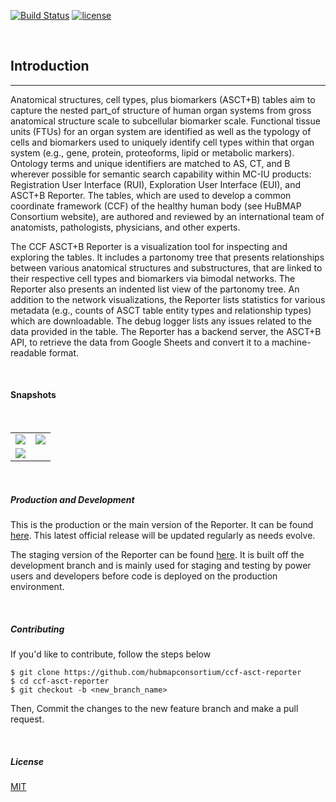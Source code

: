 [![Build Status](https://img.shields.io/badge/build-passing-brightgreen)](https://github.com/hubmapconsortium/ccf-asct-reporter)
[![license](https://img.shields.io/github/license/hrishikeshpaul/portfolio-template?style=flat&logo=appveyor)](https://github.com/hubmapconsortium/ccf-asct-reporter/blob/master/LICENSE)

<br>

## Introduction

---

Anatomical structures, cell types, plus biomarkers (ASCT+B) tables aim to capture the nested part_of structure of human organ systems from gross anatomical structure scale to subcellular biomarker scale. Functional tissue units (FTUs) for an organ system are identified as well as the typology of cells and biomarkers used to uniquely identify cell types within that organ system (e.g., gene, protein, proteoforms, lipid or metabolic markers). Ontology terms and unique identifiers are matched to AS, CT, and B wherever possible for semantic search capability within MC-IU products: Registration User Interface (RUI), Exploration User Interface (EUI), and ASCT+B Reporter. The tables, which are used to develop a common coordinate framework (CCF) of the healthy human body (see HuBMAP Consortium website), are authored and reviewed by an international team of anatomists, pathologists, physicians, and other experts.

The CCF ASCT+B Reporter is a visualization tool for inspecting and exploring the tables. It includes a partonomy tree that presents relationships between various anatomical structures and substructures, that are linked to their respective cell types and biomarkers via bimodal networks. The Reporter also presents an indented list view of the partonomy tree. An addition to the network visualizations, the Reporter lists statistics for various metadata (e.g., counts of ASCT table entity types and relationship types) which are downloadable. The debug logger lists any issues related to the data provided in the table. The Reporter has a backend server, the ASCT+B API, to retrieve the data from Google Sheets and convert it to a machine-readable format.

<br>

#### Snapshots

<br>

|                                                              |                                                            |
| ------------------------------------------------------------ | ---------------------------------------------------------- |
| <img src="assets/docs/intro/one.png" class="md-img p-2" />   | <img src="assets/docs/intro/two.png" class="md-img p-2" /> |
| <img src="assets/docs/intro/three.png" class="md-img p-2" /> |                                                            |

<br>

##### Production and Development

This is the production or the main version of the Reporter. It can be found [here](https://hubmapconsortium.github.io/ccf-asct-reporter/). This latest official release will be updated regularly as needs evolve.

The staging version of the Reporter can be found [here](https://ccf-asct-reporter.netlify.app/). It is built off the development branch and is mainly used for staging and testing by power users and developers before code is deployed on the production environment.

<br>

##### Contributing

If you'd like to contribute, follow the steps below

```shell
$ git clone https://github.com/hubmapconsortium/ccf-asct-reporter
$ cd ccf-asct-reporter
$ git checkout -b <new_branch_name>
```

Then, Commit the changes to the new feature branch and make a pull request.

<br>

##### License

[MIT](https://choosealicense.com/licenses/mit/)
